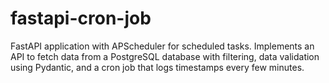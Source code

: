 # fastapi-cron-job
FastAPI application with APScheduler for scheduled tasks. Implements an API to fetch data from a PostgreSQL database with filtering, data validation using Pydantic, and a cron job that logs timestamps every few minutes.
